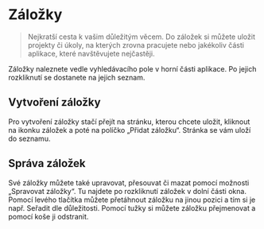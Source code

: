# Záložky

>Nejkratší cesta k vašim důležitým věcem. Do záložek si můžete uložit projekty či úkoly, na kterých zrovna pracujete nebo jakékoliv části aplikace, které navštěvujete nejčastěji.

Záložky naleznete vedle vyhledávacího pole v horní části aplikace. Po jejich rozkliknutí se dostanete na jejich seznam.

## Vytvoření záložky
Pro vytvoření záložky stačí přejít na stránku, kterou chcete uložit, kliknout na ikonku záložek a poté na políčko „Přidat záložku“. Stránka se vám uloží do seznamu.

## Správa záložek
Své záložky můžete také upravovat, přesouvat či mazat pomocí možnosti „Spravovat záložky“. Tu najdete po rozkliknutí záložek v dolní části okna. Pomocí levého tlačítka můžete přetáhnout záložku na jinou pozici a tím si je např. Seřadit dle důležitosti. Pomocí tužky si můžete záložku přejmenovat a pomocí koše ji odstranit.
